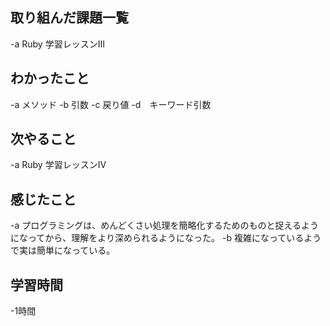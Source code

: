 ## 取り組んだ課題一覧  
-a  Ruby 学習レッスンⅢ

## わかったこと
-a メソッド
-b 引数
-c 戻り値
-d　キーワード引数

## 次やること
-a  Ruby 学習レッスンⅣ

## 感じたこと
-a  プログラミングは、めんどくさい処理を簡略化するためのものと捉えるようになってから、理解をより深められるようになった。
-b  複雑になっているようで実は簡単になっている。

## 学習時間
-1時間
